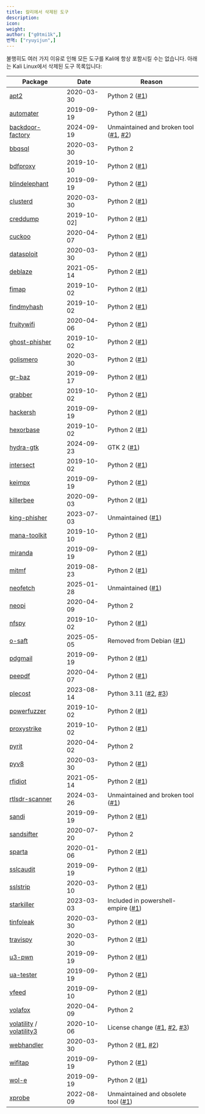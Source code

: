 ```yaml
---
title: 칼리에서 삭제된 도구
description:
icon:
weight:
author: ["g0tmi1k",]
번역: ["ryuyijun",]
---
```


불행히도 여러 가지 이유로 인해 모든 도구를 Kali에 항상 포함시킬 수는 없습니다. 아래는 Kali Linux에서 삭제된 도구 목록입니다:

| Package | Date | Reason |
|---------|------|--------|
| [apt2](https://pkg.kali.org/pkg/apt2) | 2020-03-30 | Python 2 ([#1](https://gitlab.com/kalilinux/packages/apt2/-/issues/1)) |
| [automater](https://pkg.kali.org/pkg/automater) | 2019-09-19 | Python 2 ([#1](https://gitlab.com/kalilinux/packages/automater/-/issues/1)) |
| [backdoor-factory](https://pkg.kali.org/pkg/backdoor-factory) | 2024-09-19 | Unmaintained and broken tool ([#1](https://github.com/secretsquirrel/the-backdoor-factory/commit/87bd28d), [#2](https://bugs.debian.org/1027037)) |
| [bbqsql](https://pkg.kali.org/pkg/bbqsql) | 2020-03-30 | Python 2 |
| [bdfproxy](https://pkg.kali.org/pkg/bdfproxy) | 2019-10-10| Python 2 ([#1](https://gitlab.com/kalilinux/packages/bdfproxy/-/issues/1)) |
| [blindelephant](https://pkg.kali.org/pkg/blindelephant) | 2019-09-19 | Python 2 ([#1](https://gitlab.com/kalilinux/packages/blindelephant/-/issues/1)) |
| [clusterd](https://pkg.kali.org/pkg/clusterd) | 2020-03-30 | Python 2 ([#1](https://gitlab.com/kalilinux/packages/clusterd/-/issues/1)) |
| [creddump](https://pkg.kali.org/pkg/creddump) | 2019-10-02] | Python 2 ([#1](https://gitlab.com/kalilinux/packages/creddump/-/issues/1)) |
| [cuckoo](https://pkg.kali.org/pkg/cuckoo) | 2020-04-07 | Python 2 ([#1](https://gitlab.com/kalilinux/packages/cuckoo/-/issues/1)) |
| [datasploit](https://pkg.kali.org/pkg/datasploit) | 2020-03-30 | Python 2 ([#1](https://gitlab.com/kalilinux/packages/datasploit/-/issues/1)) |
| [deblaze](https://pkg.kali.org/pkg/deblaze) | 2021-05-14 | Python 2 ([#1](https://gitlab.com/kalilinux/packages/deblaze/-/issues/1)) |
| [fimap](https://pkg.kali.org/pkg/fimap) | 2019-10-02 | Python 2 ([#1](https://gitlab.com/kalilinux/packages/fimap/-/issues/1)) |
| [findmyhash](https://pkg.kali.org/pkg/findmyhash) | 2019-10-02 | Python 2 ([#1](https://gitlab.com/kalilinux/packages/findmyhash/-/issues/1)) |
| [fruitywifi](https://pkg.kali.org/pkg/fruitywifi) | 2020-04-06 | Python 2 ([#1](https://gitlab.com/kalilinux/packages/fruitywifi/-/issues/1)) |
| [ghost-phisher](https://pkg.kali.org/pkg/ghost-phisher) | 2019-10-02 | Python 2 ([#1](https://gitlab.com/kalilinux/packages/ghost-phisher/-/issues/1)) |
| [golismero](https://pkg.kali.org/pkg/golismero) | 2020-03-30 | Python 2 ([#1](https://gitlab.com/kalilinux/packages/golismero/-/issues/1)) |
| [gr-baz](https://pkg.kali.org/pkg/gr-baz) | 2019-09-17 | Python 2 ([#1](https://gitlab.com/kalilinux/packages/gr-baz/-/issues/1)) |
| [grabber](https://pkg.kali.org/pkg/grabber) | 2019-10-02 | Python 2 ([#1](https://gitlab.com/kalilinux/packages/grabber/-/issues/1)) |
| [hackersh](https://pkg.kali.org/pkg/hackersh) | 2019-09-19 | Python 2 ([#1](https://gitlab.com/kalilinux/packages/hackersh/-/issues/1)) |
| [hexorbase](https://pkg.kali.org/pkg/hexorbase) | 2019-10-02 | Python 2 ([#1](https://gitlab.com/kalilinux/packages/hexorbase/-/issues/1)) |
| [hydra-gtk](https://pkg.kali.org/pkg/hydra-gtk) | 2024-09-23 | GTK 2 ([#1](https://bugs.debian.org/cgi-bin/bugreport.cgi?bug=967532)) |
| [intersect](https://pkg.kali.org/pkg/intersect) | 2019-10-02 | Python 2 ([#1](https://gitlab.com/kalilinux/packages/intersect/-/issues/1)) |
| [keimpx](https://pkg.kali.org/pkg/keimpx) | 2019-09-19 | Python 2 ([#1](https://gitlab.com/kalilinux/packages/keimpx/-/issues/1)) |
| [killerbee](https://pkg.kali.org/pkg/killerbee) | 2020-09-03 | Python 2 ([#1](https://gitlab.com/kalilinux/packages/killerbee/-/issues/1)) |
| [king-phisher](https://pkg.kali.org/pkg/king-phisher) | 2023-07-03 | Unmaintained ([#1](https://gitlab.com/kalilinux/packages/king-phisher/-/issues/2)) |
| [mana-toolkit](https://pkg.kali.org/pkg/mana-toolkit) | 2019-10-10 | Python 2 ([#1](https://gitlab.com/kalilinux/packages/mana-toolkit/-/issues/1)) |
| [miranda](https://pkg.kali.org/pkg/miranda) | 2019-09-19 | Python 2 ([#1](https://gitlab.com/kalilinux/packages/miranda/-/issues/1)) |
| [mitmf](https://pkg.kali.org/pkg/mitmf) | 2019-08-23 | Python 2 ([#1](https://gitlab.com/kalilinux/packages/mitmf/-/issues/1)) |
| [neofetch](https://pkg.kali.org/pkg/neofetch) | 2025-01-28 | Unmaintained ([#1](https://bugs.debian.org/cgi-bin/bugreport.cgi?bug=1031619)) |
| [neopi](https://pkg.kali.org/pkg/neopi) | 2020-04-09 | Python 2 |
| [nfspy](https://pkg.kali.org/pkg/nfspy) | 2019-10-02 | Python 2 ([#1](https://gitlab.com/kalilinux/packages/nfspy/-/issues/1)) |
| [o-saft](https://pkg.kali.org/pkg/o-saft) | 2025-05-05 | Removed from Debian ([#1](https://bugs.debian.org/cgi-bin/bugreport.cgi?bug=1102172)) |
| [pdgmail](https://pkg.kali.org/pkg/pdgmail) | 2019-09-19 | Python 2 ([#1](https://gitlab.com/kalilinux/packages/pdgmail/-/issues/1)) |
| [peepdf](https://pkg.kali.org/pkg/peepdf) | 2020-04-07| Python 2 ([#1](https://gitlab.com/kalilinux/packages/peepdf/-/issues/1)) |
| [plecost](https://pkg.kali.org/pkg/plecost) | 2023-08-14 | Python 3.11 ([#2](https://gitlab.com/kalilinux/packages/plecost/-/issues/2), [#3](https://gitlab.com/kalilinux/packages/plecost/-/issues/3)) |
| [powerfuzzer](https://pkg.kali.org/pkg/powerfuzzer) | 2019-10-02 | Python 2 ([#1](https://gitlab.com/kalilinux/packages/powerfuzzer/-/issues/1)) |
| [proxystrike](https://pkg.kali.org/pkg/proxystrike) | 2019-10-02 | Python 2 ([#1](https://gitlab.com/kalilinux/packages/proxystrike/-/issues/1)) |
| [pyrit](https://pkg.kali.org/pkg/pyrit) | 2020-04-02 | Python 2 |
| [pyv8](https://pkg.kali.org/pkg/pyv8) | 2020-03-30 | Python 2 ([#1](https://gitlab.com/kalilinux/packages/pyv8/-/issues/1)) |
| [rfidiot](https://pkg.kali.org/pkg/rfidiot) |2021-05-14 | Python 2 ([#1](https://gitlab.com/kalilinux/packages/rfidiot/-/issues/1)) |
| [rtlsdr-scanner](https://pkg.kali.org/pkg/rtlsdr-scanner) |2024-03-26 | Unmaintained and broken tool ([#1](https://gitlab.com/kalilinux/packages/rtlsdr-scanner/-/issues/5)) |
| [sandi](https://pkg.kali.org/pkg/sandi) | 2019-09-19 | Python 2 ([#1](https://gitlab.com/kalilinux/packages/sandi/-/issues/1)) |
| [sandsifter](https://pkg.kali.org/pkg/sandsifter) | 2020-07-20 | Python 2 |
| [sparta](https://pkg.kali.org/pkg/sparta) | 2020-01-06 | Python 2 ([#1](https://gitlab.com/kalilinux/packages/sparta/-/issues/1)) |
| [sslcaudit](https://pkg.kali.org/pkg/sslcaudit) | 2019-09-19 | Python 2 ([#1](https://gitlab.com/kalilinux/packages/sslcaudit/-/issues/1)) |
| [sslstrip](https://pkg.kali.org/pkg/sslstrip) | 2020-03-10 | Python 2 ([#1](https://gitlab.com/kalilinux/packages/sslstrip/-/issues/1)) |
| [starkiller](https://pkg.kali.org/pkg/starkiller) | 2023-03-03 | Included in powershell-empire ([#1](https://github.com/BC-SECURITY/Starkiller#getting-started)) |
| [tinfoleak](https://pkg.kali.org/pkg/tinfoleak) | 2020-03-30 | Python 2 ([#1](https://gitlab.com/kalilinux/packages/tinfoleak/-/issues/1)) |
| [travispy](https://pkg.kali.org/pkg/travispy) | 2020-03-30 | Python 2 ([#1](https://gitlab.com/kalilinux/packages/travispy/-/issues/1)) |
| [u3-pwn](https://pkg.kali.org/pkg/u3-pwn) | 2019-09-19 | Python 2 ([#1](https://gitlab.com/kalilinux/packages/u3-pwn/-/issues/1)) |
| [ua-tester](https://pkg.kali.org/pkg/ua-tester) | 2019-09-19 | Python 2 ([#1](https://gitlab.com/kalilinux/packages/ua-tester/-/issues/1)) |
| [vfeed](https://pkg.kali.org/pkg/vfeed) | 2019-09-10 | Python 2 ([#1](https://gitlab.com/kalilinux/packages/vfeed/-/issues/1)) |
| [volafox](https://pkg.kali.org/pkg/volafox) | 2020-04-09 | Python 2 |
| [volatility](https://pkg.kali.org/pkg/volatility) / [volatility3](https://pkg.kali.org/pkg/volatility3) | 2020-10-06 | License change ([#1](https://github.com/volatilityfoundation/volatility3/issues/208), [#2](https://lists.fedoraproject.org/archives/list/legal@lists.fedoraproject.org/thread/OHECHDPLDJ7LLFUZXQMBBAXEXYTQMXOR/), [#3](https://salsa.debian.org/pkg-security-team/volatility3)) |
| [webhandler](https://pkg.kali.org/pkg/webhandler) | 2020-03-30 | Python 2 ([#1](https://github.com/lnxg33k/webhandler/issues/21), [#2](https://gitlab.com/kalilinux/packages/webhandler/-/issues/1)) |
| [wifitap](https://pkg.kali.org/pkg/wifitap) | 2019-09-19 | Python 2 ([#1](https://gitlab.com/kalilinux/packages/wifitap/-/issues/1)) |
| [wol-e](https://pkg.kali.org/pkg/wol-e) | 2019-09-19 | Python 2 ([#1](https://gitlab.com/kalilinux/packages/wol-e/-/issues/1)) |
| [xprobe](https://pkg.kali.org/pkg/xprobe) | 2022-08-09 | Unmaintained and obsolete tool ([#1](https://bugs.debian.org/cgi-bin/bugreport.cgi?bug=1016899)) |
